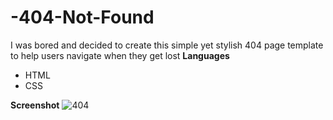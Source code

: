 # -404-Not-Found
I was bored and decided to create this simple yet stylish 404 page template to help users navigate when they get lost
**Languages**
- HTML
- CSS
  
**Screenshot**
![404](https://github.com/user-attachments/assets/3e4dcffd-cdf1-4f41-82ec-9de27b776d17)

